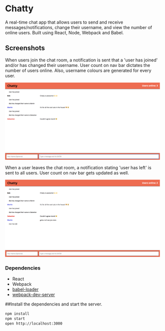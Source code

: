 # Chatty

A real-time chat app that allows users to send and receive messages/notifications, change their username, and view the number of online users. Built using React, Node, Webpack and Babel.

## Screenshots

When users join the chat room, a notification is sent that a 'user has joined' and/or has changed their username. User count on nav bar dictates the number of users online. Also, username colours are generated for every user.

!["When users join the chat room, a notification is sent to all users that a 'user has joined' and/or has changed their username. User count on nav bar dictates the number of users online. Also, username colours are generated for every user."](https://github.com/LoreRey/Chatty/blob/master/docs/Chatty_1.png?raw=true)

When a user leaves the chat room, a notification stating 'user has left' is sent to all users. User count on nav bar gets updated as well.

!["When a user leaves the chat room, a notification stating 'user has left' is sent to all users. User count on nav bar gets updated as well."](https://github.com/LoreRey/Chatty/blob/master/docs/Chatty_2.png?raw=true)


### Dependencies

* React
* Webpack
* [babel-loader](https://github.com/babel/babel-loader)
* [webpack-dev-server](https://github.com/webpack/webpack-dev-server)

##Install the dependencies and start the server.

```
npm install
npm start
open http://localhost:3000
```




